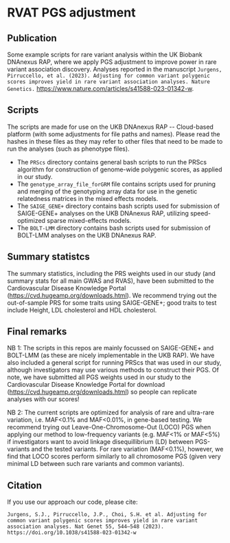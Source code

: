 # RVAT PGS adjustment

## Publication
Some example scripts for rare variant analysis within the UK Biobank DNAnexus RAP, where we apply PGS adjustment to improve power in rare variant association discovery. Analyses reported in the manuscript ```Jurgens, Pirruccello, et al. (2023). Adjusting for common variant polygenic scores improves yield in rare variant association analyses. Nature Genetics.``` https://www.nature.com/articles/s41588-023-01342-w.

## Scripts
The scripts are made for use on the UKB DNAnexus RAP -- Cloud-based platform (with some adjustments for file paths and names). Please read the hashes in these files as they may refer to other files that need to be made to run the analyses (such as phenotype files).

* The ```PRScs``` directory contains general bash scripts to run the PRScs algorithm for construction of genome-wide polygenic scores, as applied in our study.
* The ```genotype_array_file_forGRM``` file contains scripts used for pruning and merging of the genotyping array data for use in the genetic relatedness matrices in the mixed effects models.
* The ```SAIGE_GENE+``` directory contains bash scripts used for submission of SAIGE-GENE+ analyses on the UKB DNAnexus RAP, utilizing speed-optimized sparse mixed-effects models.
* The ```BOLT-LMM``` directory contains bash scripts used for submission of BOLT-LMM analyses on the UKB DNAnexus RAP.

## Summary statistcs
The summary statistics, including the PRS weights used in our study (and summary stats for all main GWAS and RVAS), have been submitted to the Cardiovascular Disease Knowledge Portal (https://cvd.hugeamp.org/downloads.html). We recommend trying out the out-of-sample PRS for some traits using SAIGE-GENE+; good traits to test include Height, LDL cholesterol and HDL cholesterol.

## Final remarks
NB 1: The scripts in this repos are mainly focussed on SAIGE-GENE+ and BOLT-LMM (as these are nicely implementable in the UKB RAP). We have also included a general script for running PRScs that was used in our study, although investigators may use various methods to construct their PGS. Of note, we have submitted all PGS weights used in our study to the Cardiovascular Disease Knowledge Portal for download (https://cvd.hugeamp.org/downloads.html) so people can replicate analyses with our scores! 

NB 2: The current scripts are optimized for analysis of rare and ultra-rare variation, i.e. MAF<0.1% and MAF<0.01%, in gene-based testing. We recommend trying out Leave-One-Chromosome-Out (LOCO) PGS when applying our method to low-frequency variants (e.g. MAF<1% or MAF<5%) if investigators want to avoid linkage disequillibrium (LD) between PGS-variants and the tested variants. For rare variation (MAF<0.1%), however, we find that LOCO scores perform similarly to all chromosome PGS (given very minimal LD between such rare variants and common variants).

## Citation
If you use our approach our code, please cite:
```
Jurgens, S.J., Pirruccello, J.P., Choi, S.H. et al. Adjusting for common variant polygenic scores improves yield in rare variant association analyses. Nat Genet 55, 544–548 (2023). https://doi.org/10.1038/s41588-023-01342-w
```
